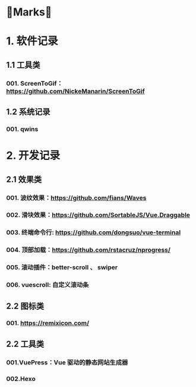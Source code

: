 # 📂Marks📂

# 1. 软件记录
## 1.1 工具类
### 001. ScreenToGif：https://github.com/NickeManarin/ScreenToGif

## 1.2 系统记录
### 001. qwins

# 2. 开发记录
## 2.1 效果类
### 001. 波纹效果：https://github.com/fians/Waves
### 002. 滑块效果：https://github.com/SortableJS/Vue.Draggable
### 003. 终端命令行: https://github.com/dongsuo/vue-terminal
### 004. 顶部加载：https://github.com/rstacruz/nprogress/
### 005. 滚动插件：better-scroll 、 swiper
### 006. vuescroll: 自定义滚动条

## 2.2 图标类
### 001. https://remixicon.com/

## 2.2 工具类
### 001.VuePress：Vue 驱动的静态网站生成器
### 002.Hexo